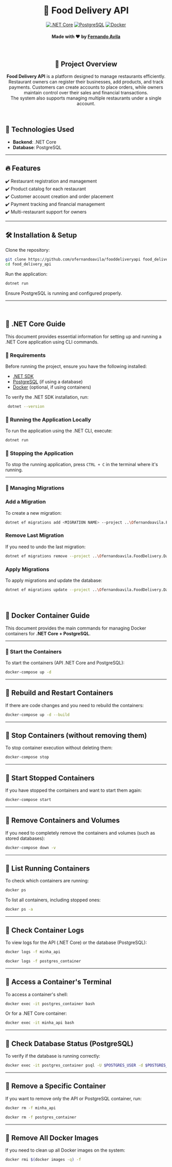<h1 align="center">🍔 Food Delivery API </h1>
<div align="center">
 
<a href="">![.NET Core](https://img.shields.io/badge/.NET_Core-512BD4?style=for-the-badge&logo=dotnet&logoColor=white)</a>
<a href="">![PostgreSQL](https://img.shields.io/badge/PostgreSQL-336791?style=for-the-badge&logo=postgresql&logoColor=white)</a>
<a href="">![Docker](https://img.shields.io/badge/Docker-2496ED?style=for-the-badge&logo=docker&logoColor=white)</a>

</div>

<div align="center">

<h4>Made with ❤️ by <a href="https://linkedin.com/in/ofernandoavila">Fernando Avila</a> </h4>
 
</div>

<br>

<h2 align="center">📌 Project Overview</h2>

<p align="center">
<b>Food Delivery API</b> is a platform designed to manage restaurants efficiently. Restaurant owners can register their businesses, add products, and track payments. Customers can create accounts to place orders, while owners maintain control over their sales and financial transactions. <br>The system also supports managing multiple restaurants under a single account.
</p>

<br>

## 🚀 Technologies Used

- **Backend**: .NET Core
- **Database**: PostgreSQL

---

## 🔥 Features

✔️ Restaurant registration and management  
✔️ Product catalog for each restaurant  
✔️ Customer account creation and order placement  
✔️ Payment tracking and financial management  
✔️ Multi-restaurant support for owners  

---

## 🛠️ Installation & Setup

Clone the repository:
```sh
git clone https://github.com/ofernandoavila/fooddeliveryapi food_delivery_api
cd food_delivery_api
```

Run the application:
```sh
dotnet run
```

Ensure PostgreSQL is running and configured properly.

---
<br>

## 📌 .NET Core Guide

This document provides essential information for setting up and running a .NET Core application using CLI commands.


### 📌 Requirements

Before running the project, ensure you have the following installed:

- [.NET SDK](https://dotnet.microsoft.com/download)
- [PostgreSQL](https://www.postgresql.org/download/) (if using a database)
- [Docker](https://www.docker.com/) (optional, if using containers)

To verify the .NET SDK installation, run:

```sh
 dotnet --version
```

### 📌 Running the Application Locally

To run the application using the .NET CLI, execute:

```sh
dotnet run
```
### 📌 Stopping the Application

To stop the running application, press `CTRL + C` in the terminal where it's running.

---

### 📌 Managing Migrations

### Add a Migration

To create a new migration:

```sh
dotnet ef migrations add <MIGRATION NAME> --project ..\Ofernandoavila.FoodDelivery.Data\Ofernandoavila.FoodDelivery.Data.csproj --startup-project . --context AppDbContext
```

### Remove Last Migration

If you need to undo the last migration:

```sh
dotnet ef migrations remove --project ..\Ofernandoavila.FoodDelivery.Data\Ofernandoavila.FoodDelivery.Data.csproj --startup-project . --context AppDbContext
```

### Apply Migrations

To apply migrations and update the database:

```sh
dotnet ef migrations update --project ..\Ofernandoavila.FoodDelivery.Data\Ofernandoavila.FoodDelivery.Data.csproj --startup-project . --context AppDbContext
```
<br>

## 📌 Docker Container Guide

This document provides the main commands for managing Docker containers for **.NET Core + PostgreSQL**.

---

### 📌 Start the Containers
To start the containers (API .NET Core and PostgreSQL):

```sh
docker-compose up -d
```

---

## 📌 Rebuild and Restart Containers
If there are code changes and you need to rebuild the containers:

```sh
docker-compose up -d --build
```

---

## 📌 Stop Containers (without removing them)
To stop container execution without deleting them:

```sh
docker-compose stop
```
---

## 📌 Start Stopped Containers
If you have stopped the containers and want to start them again:

```sh
docker-compose start
```

---

## 📌 Remove Containers and Volumes
If you need to completely remove the containers and volumes (such as stored databases):

```sh
docker-compose down -v
```

---

## 📌 List Running Containers
To check which containers are running:

```sh
docker ps
```

To list all containers, including stopped ones:

```sh
docker ps -a
```

---

## 📌 Check Container Logs
To view logs for the API (.NET Core) or the database (PostgreSQL):

```sh
docker logs -f minha_api
```

```sh
docker logs -f postgres_container
```
---

## 📌 Access a Container's Terminal
To access a container's shell:

```sh
docker exec -it postgres_container bash
```

Or for a .NET Core container:

```sh
docker exec -it minha_api bash
```
---

## 📌 Check Database Status (PostgreSQL)
To verify if the database is running correctly:

```sh
docker exec -it postgres_container psql -U $POSTGRES_USER -d $POSTGRES_DB
```

---

## 📌 Remove a Specific Container
If you want to remove only the API or PostgreSQL container, run:

```sh
docker rm -f minha_api
```

```sh
docker rm -f postgres_container
```
---

## 📌 Remove All Docker Images
If you need to clean up all Docker images on the system:

```sh
docker rmi $(docker images -q) -f
```
